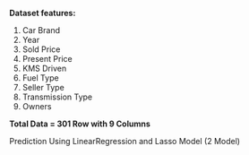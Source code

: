 **Dataset features:**
1. Car Brand
2. Year
3. Sold Price
4. Present Price
5. KMS Driven
6. Fuel Type
7. Seller Type
8. Transmission Type
9. Owners

**Total Data = 301 Row with 9 Columns**

Prediction Using LinearRegression and Lasso Model (2 Model)